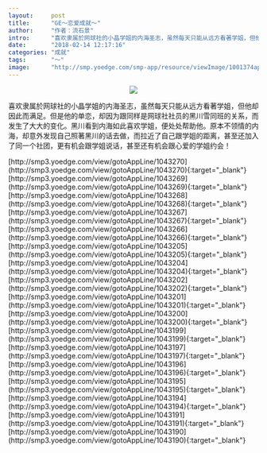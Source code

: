 ```yaml
---
layout:     post
title:      "GE～恋爱成就～"
author:     "作者：流石景"
intro:      "喜欢隶属於网球社的小晶学姐的内海圣志，虽然每天只能从远方看著学姐，但他却因此而满足。但是他的单恋，却因为跟同样是网球社社员的黑川雪同班的关系，而发生了大大的变化。黑川看到内海如此喜欢学姐，便处处帮助他。原本不领情的内海，却意外发现自己照著黑川的话去做，而拉近了自己跟学姐的距离，甚至还加入了同一个社团，更有机会跟学姐说话，甚至还有机会跟心爱的学姐约会！"
date:       "2018-02-14 12:17:16"
categories: "成就"
tags:       "～"
image:      "http://smp.yoedge.com/smp-app/resource/viewImage/1001374appline.png"
---
```

<div style="text-align: center">
<p><img src="http://smp.yoedge.com/smp-app/resource/viewImage/1001374appline.png"/></p>
</div>
<p class="post-meta">
<span>喜欢隶属於网球社的小晶学姐的内海圣志，虽然每天只能从远方看著学姐，但他却因此而满足。但是他的单恋，却因为跟同样是网球社社员的黑川雪同班的关系，而发生了大大的变化。黑川看到内海如此喜欢学姐，便处处帮助他。原本不领情的内海，却意外发现自己照著黑川的话去做，而拉近了自己跟学姐的距离，甚至还加入了同一个社团，更有机会跟学姐说话，甚至还有机会跟心爱的学姐约会！</span>
</p>
[http://smp3.yoedge.com/view/gotoAppLine/1043270](http://smp3.yoedge.com/view/gotoAppLine/1043270){:target="_blank"}
[http://smp3.yoedge.com/view/gotoAppLine/1043269](http://smp3.yoedge.com/view/gotoAppLine/1043269){:target="_blank"}
[http://smp3.yoedge.com/view/gotoAppLine/1043268](http://smp3.yoedge.com/view/gotoAppLine/1043268){:target="_blank"}
[http://smp3.yoedge.com/view/gotoAppLine/1043267](http://smp3.yoedge.com/view/gotoAppLine/1043267){:target="_blank"}
[http://smp3.yoedge.com/view/gotoAppLine/1043266](http://smp3.yoedge.com/view/gotoAppLine/1043266){:target="_blank"}
[http://smp3.yoedge.com/view/gotoAppLine/1043205](http://smp3.yoedge.com/view/gotoAppLine/1043205){:target="_blank"}
[http://smp3.yoedge.com/view/gotoAppLine/1043204](http://smp3.yoedge.com/view/gotoAppLine/1043204){:target="_blank"}
[http://smp3.yoedge.com/view/gotoAppLine/1043202](http://smp3.yoedge.com/view/gotoAppLine/1043202){:target="_blank"}
[http://smp3.yoedge.com/view/gotoAppLine/1043201](http://smp3.yoedge.com/view/gotoAppLine/1043201){:target="_blank"}
[http://smp3.yoedge.com/view/gotoAppLine/1043200](http://smp3.yoedge.com/view/gotoAppLine/1043200){:target="_blank"}
[http://smp3.yoedge.com/view/gotoAppLine/1043199](http://smp3.yoedge.com/view/gotoAppLine/1043199){:target="_blank"}
[http://smp3.yoedge.com/view/gotoAppLine/1043197](http://smp3.yoedge.com/view/gotoAppLine/1043197){:target="_blank"}
[http://smp3.yoedge.com/view/gotoAppLine/1043196](http://smp3.yoedge.com/view/gotoAppLine/1043196){:target="_blank"}
[http://smp3.yoedge.com/view/gotoAppLine/1043195](http://smp3.yoedge.com/view/gotoAppLine/1043195){:target="_blank"}
[http://smp3.yoedge.com/view/gotoAppLine/1043194](http://smp3.yoedge.com/view/gotoAppLine/1043194){:target="_blank"}
[http://smp3.yoedge.com/view/gotoAppLine/1043191](http://smp3.yoedge.com/view/gotoAppLine/1043191){:target="_blank"}
[http://smp3.yoedge.com/view/gotoAppLine/1043190](http://smp3.yoedge.com/view/gotoAppLine/1043190){:target="_blank"}


